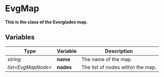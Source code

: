 # EvgMap
**This is the class of the Everglades map.**

## Variables
|Type                   |Variable   |Description                        |
|-----------------------|-----------|-----------------------------------|
|*string*               |**name**   |The name of the map.               |
|*list\<EvgMapNode>*    |**nodes**  |The list of nodes within the map.  |